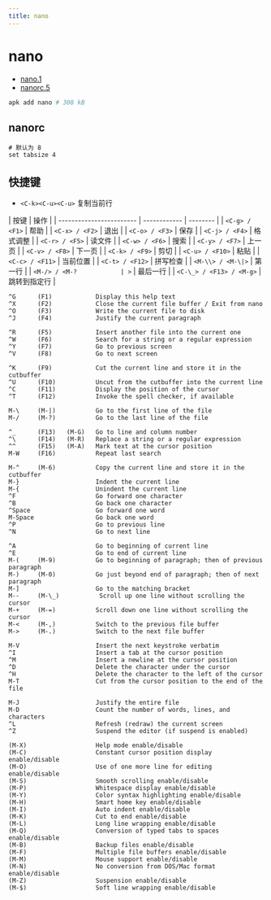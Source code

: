 ```yaml
---
title: nano
---
```


# nano


- [nano.1](https://www.nano-editor.org/dist/latest/nano.1.html)
- [nanorc.5](https://www.nano-editor.org/dist/latest/nanorc.5.html)

```bash
apk add nano # 308 kB
```

## nanorc

```
# 默认为 8
set tabsize 4
```

## 快捷键

- `<C-k><C-u><C-u>` 复制当前行

| 按键                     | 操作         |
| ------------------------ | ------------ | -------- |
| `<C-g> / <F1>`           | 帮助         |
| `<C-x> / <F2>`           | 退出         |
| `<C-o> / <F3>`           | 保存         |
| `<C-j> / <F4>`           | 格式调整     |
| `<C-r> / <F5>`           | 读文件       |
| `<C-w> / <F6>`           | 搜索         |
| `<C-y> / <F7>`           | 上一页       |
| `<C-v> / <F8>`           | 下一页       |
| `<C-k> / <F9>`           | 剪切         |
| `<C-u> / <F10>`          | 粘贴         |
| `<C-c> / <F11>`          | 当前位置     |
| `<C-t> / <F12>`          | 拼写检查     |
| `<M-\\> / <M-\|>`        | 第一行       |
| `<M-/> / <M-?            | >`           | 最后一行 |
| `<C-\_> / <F13> / <M-g>` | 跳转到指定行 |

```
^G      (F1)            Display this help text
^X      (F2)            Close the current file buffer / Exit from nano
^O      (F3)            Write the current file to disk
^J      (F4)            Justify the current paragraph

^R      (F5)            Insert another file into the current one
^W      (F6)            Search for a string or a regular expression
^Y      (F7)            Go to previous screen
^V      (F8)            Go to next screen

^K      (F9)            Cut the current line and store it in the cutbuffer
^U      (F10)           Uncut from the cutbuffer into the current line
^C      (F11)           Display the position of the cursor
^T      (F12)           Invoke the spell checker, if available

M-\     (M-|)           Go to the first line of the file
M-/     (M-?)           Go to the last line of the file

^_      (F13)   (M-G)   Go to line and column number
^\      (F14)   (M-R)   Replace a string or a regular expression
^^      (F15)   (M-A)   Mark text at the cursor position
M-W     (F16)           Repeat last search

M-^     (M-6)           Copy the current line and store it in the cutbuffer
M-}                     Indent the current line
M-{                     Unindent the current line
^F                      Go forward one character
^B                      Go back one character
^Space                  Go forward one word
M-Space                 Go back one word
^P                      Go to previous line
^N                      Go to next line

^A                      Go to beginning of current line
^E                      Go to end of current line
M-(     (M-9)           Go to beginning of paragraph; then of previous paragraph
M-)     (M-0)           Go just beyond end of paragraph; then of next paragraph
M-]                     Go to the matching bracket
M--     (M-\_)           Scroll up one line without scrolling the cursor
M-+     (M-=)           Scroll down one line without scrolling the cursor
M-<     (M-,)           Switch to the previous file buffer
M->     (M-.)           Switch to the next file buffer

M-V                     Insert the next keystroke verbatim
^I                      Insert a tab at the cursor position
^M                      Insert a newline at the cursor position
^D                      Delete the character under the cursor
^H                      Delete the character to the left of the cursor
M-T                     Cut from the cursor position to the end of the file

M-J                     Justify the entire file
M-D                     Count the number of words, lines, and characters
^L                      Refresh (redraw) the current screen
^Z                      Suspend the editor (if suspend is enabled)

(M-X)                   Help mode enable/disable
(M-C)                   Constant cursor position display enable/disable
(M-O)                   Use of one more line for editing enable/disable
(M-S)                   Smooth scrolling enable/disable
(M-P)                   Whitespace display enable/disable
(M-Y)                   Color syntax highlighting enable/disable
(M-H)                   Smart home key enable/disable
(M-I)                   Auto indent enable/disable
(M-K)                   Cut to end enable/disable
(M-L)                   Long line wrapping enable/disable
(M-Q)                   Conversion of typed tabs to spaces enable/disable
(M-B)                   Backup files enable/disable
(M-F)                   Multiple file buffers enable/disable
(M-M)                   Mouse support enable/disable
(M-N)                   No conversion from DOS/Mac format enable/disable
(M-Z)                   Suspension enable/disable
(M-$)                   Soft line wrapping enable/disable
```
